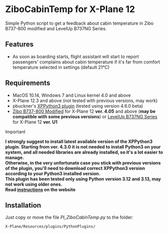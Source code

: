 # ZiboCabinTemp for X-Plane 12
Simple Python script to get a feedback about cabin temperature in Zibo B737-800 modified and LevelUp B737NG Series.

## Features
- As soon as boarding starts, flight assistant will start to report passengers' complains about cabin temperature if it's far from comfort temperature selected in settings (default 21°C)

## Requirements
- MacOS 10.14, Windows 7 and Linux kernel 4.0 and above
- X-Plane 12.3 and above (not tested with previous versions, may work)
- pbuckner's [XPPython3 plugin](https://xppython3.readthedocs.io/en/latest/index.html) (tested using version 4.6.0 beta)
- [Zibo B737-800 Modified](https://forums.x-plane.org/index.php?/forums/forum/384-zibo-b738-800-modified/) for X-Plane 12 **ver. 4.05** and above (**may be compatible with some previous versions**) or [LevelUp B737NG Series](https://forum.thresholdx.net/files/file/3865-levelup-737ng-series/) for X-Plane 12 **ver. U1**

> [!IMPORTANT]
> **I strongly suggest to install latest available version of the XPPython3 plugin.
Starting from ver. 4.3.0 it is not needed to install Python3 on your system, and all needed libraries are already installed, so it's a lot easier to manage.
\
Otherwise, in the very unfortunate case you stick with previous versions of the plugin, you'll need to download correct XPPython3 version according to your Python3 installed version.
\
This plugin has been tested only using Python version 3.12 and 3.13, may not work using older ones.\
Read [instructions](https://xppython3.readthedocs.io/en/latest/usage/installation_plugin.html) on the website**

## Installation
Just copy or move the file _PI_ZiboCabinTemp.py_ to the folder:

    X-Plane/Resources/plugins/PythonPlugins/